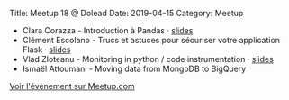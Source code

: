 Title: Meetup 18 @ Dolead
Date: 2019-04-15
Category: Meetup

- Clara Corazza - Introduction à Pandas · [slides](https://docs.google.com/presentation/d/1d7x6Nb5KrjZb7tqawWOf8b5yT3b9OwgcFBniWNVABFk/edit#slide=id.g57efa5ab2d_2_9)
- Clément Escolano - Trucs et astuces pour sécuriser votre application Flask · [slides](https://docs.google.com/presentation/d/1TzN5zMJI6EeZ8r6qVrkTX09xKRv4Rkhuw4I2u-6YmJ0/edit#slide=id.g57dad55321_0_59)
- Vlad Zloteanu - Monitoring in python / code instrumentation · [slides](https://www.slideshare.net/dolead_engineering/code-instrumentation-in-py-with-prometheus-and-grafana)
- Ismaël Attoumani - Moving data from MongoDB to BigQuery

[Voir l'évènement sur Meetup.com](https://www.meetup.com/Paris-py-Python-Django-friends/events/259755661/)

